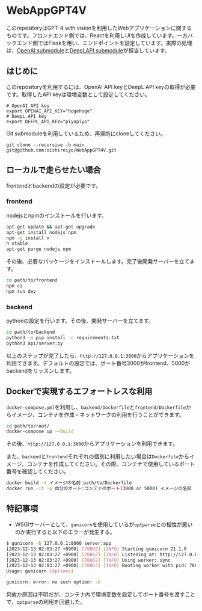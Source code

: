 # WebAppGPT4V
このrepositoryはGPT-4 with visionを利用したWebアプリケーションに関するものです。フロントエンド側では、Reactを利用しUIを作成しています。一方バックエンド側ではFlaskを用い、エンドポイントを設定しています。実際の処理は、[OpenAI submodule](https://github.com/oishireiyo/OpenAI)と[DeepLAPI submodule](https://github.com/oishireiyo/DeepLAPI)が担当しています。

## はじめに
このrepositoryを利用するには、OpenAI API keyとDeepL API keyの取得が必要です。取得したAPI keyは環境変数として設定してください。
```shell:.bashrc
# OpenAI API key
export OPENAI_API_KEY="hogehoge"
# DeepL API key
export DEEPL_API_KEY="piyopiyo"
```
Git submoduleを利用しているため、再帰的にcloneしてください。
```shell
git clone --recursive -b main git@github.com:oishireiyo/WebAppGPT4V.git 
```

## ローカルで走らせたい場合
frontendとbackendの設定が必要です。

### frontend
nodejsとnpmのインストールを行います。
```bash
apt-get update && apt-get upgrade
apt-get install nodejs npm
npm -g install n
n stable
apt-get purge nodejs npm
```
その後、必要なパッケージをインストールします。完了後開発サーバーを立てます。
```bash
cd path/to/frontend
npm ci
npm run dev
```

### backend
pythonの設定を行います。その後、開発サーバーを立てます。
```bash
cd path/to/backend
python3 -m pip install -r requirements.txt
python3 api/server.py
```

以上のステップが完了したら、`http://127.0.0.1:3000`からアプリケーションを利用できます。デフォルトの設定では、ポート番号3000がfrontend、5000がbackendをリッスンします。

## Dockerで実現するエフォートレスな利用
`docker-compose.yml`を利用し、`backend/Dockerfile`と`frontend/Dockerfile`からイメージ、コンテナを作成・ネットワークの利用を行うことができます。
```bash
cd path/to/root/
docker-compose up --build
```
その後、`http://127.0.0.1:3000`からアプリケーションを利用できます。

また、`backend`と`frontend`それぞれの個別に利用したい場合は`Dockerfile`からイメージ、コンテナを作成してください。その際、コンテナで使用しているポート番号を確認してください。
```bash
docker build -t イメージの名前 path/to/Dockerfile
docker run -it -p 自分のポート:コンテナのポート(3000 or 5000) イメージの名前
```

## 特記事項
- WSGIサーバーとして、`gunicorn`を使用しているが`optparse`との相性が悪いのか実行すると以下のエラーが発生する。
```bash
$ gunicorn -b 127.0.0.1:8000 server:app
[2023-12-13 02:03:27 +0900] [78862] [INFO] Starting gunicorn 21.1.0
[2023-12-13 02:03:27 +0900] [78862] [INFO] Listening at: http://127.0.0.1:8000 (78862)
[2023-12-13 02:03:27 +0900] [78862] [INFO] Using worker: sync
[2023-12-13 02:03:27 +0900] [78863] [INFO] Booting worker with pid: 78863
Usage: gunicorn [options]

gunicorn: error: no such option: -b
```
何故か原因は不明だが、コンテナ内で環境変数を設定してポート番号を渡すことで、`optparse`の利用を回避した。